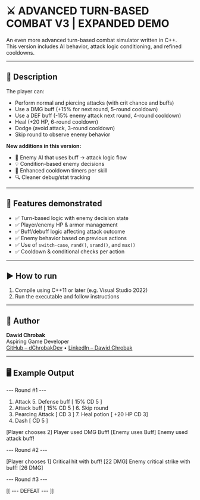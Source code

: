 # ⚔️ ADVANCED TURN-BASED COMBAT V3 | EXPANDED DEMO

An even more advanced turn-based combat simulator written in C++.  
This version includes AI behavior, attack logic conditioning, and refined cooldowns.

---

## 📜 Description

The player can:

- Perform normal and piercing attacks (with crit chance and buffs)
- Use a DMG buff (+15% for next round, 5-round cooldown)
- Use a DEF buff (-15% enemy attack next round, 4-round cooldown)
- Heal (+20 HP, 6-round cooldown)
- Dodge (avoid attack, 3-round cooldown)
- Skip round to observe enemy behavior

**New additions in this version:**

- 🧠 Enemy AI that uses buff → attack logic flow
- 💡 Condition-based enemy decisions
- 🔄 Enhanced cooldown timers per skill
- 🔍 Cleaner debug/stat tracking

---

## 🧪 Features demonstrated

- ✅ Turn-based logic with enemy decision state
- ✅ Player/enemy HP & armor management
- ✅ Buff/debuff logic affecting attack outcome
- ✅ Enemy behavior based on previous actions
- ✅ Use of `switch-case`, `rand()`, `srand()`, and `max()`
- ✅ Cooldown & conditional checks per action

---

## ▶️ How to run

1. Compile using C++11 or later (e.g. Visual Studio 2022)
2. Run the executable and follow instructions

---

## 👤 Author

**Dawid Chrobak**  
Aspiring Game Developer  
[GitHub – dChrobakDev](https://github.com/dChrobakDev) • [LinkedIn – Dawid Chrobak](https://www.linkedin.com/in/dawid-chrobak-9511a0373/)

---

## 🖥️ Example Output

--- Round #1 ---
1. Attack                                 5. Defense buff [ 15% CD 5 ]
2. Attack buff [ 15% CD 5 ]         6. Skip round
3. Pearcing Attack  [ CD 3 ]        7. Heal potion [ +20 HP CD 3]
4. Dash [ CD 5 ]  

[Player chooses 2]
Player used DMG Buff!
[Enemy uses Buff]
Enemy used attack buff!

--- Round #2 ---

[Player chooses 1]
Critical hit with buff! [22 DMG]
Enemy critical strike with buff! [26 DMG]

--- Round #3 ---

[[ --- DEFEAT --- ]]

